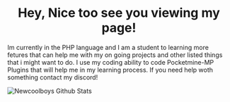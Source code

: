 <h1 align="center"> Hey, Nice too see you viewing my page! </h1>

Im currently in the PHP language and I am a student to learning more fetures that can help me with my on going projects and other listed things that i might want to do. I use my coding ability to code Pocketmine-MP Plugins that will help me in my learning process. If you need help woth something contact my discord!

![Newcoolboys Github Stats](https://github-readme-stats.vercel.app/api?username=Newcoolboys&show_icons=true_color=fff&icon_color=79ff97&text_color=9f9f9f&bg_color=151515)
